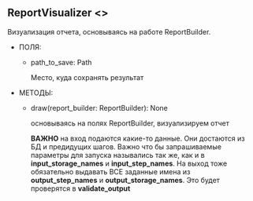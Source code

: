 ## ReportVisualizer <<interface>>

Визуализация отчета, основываясь на работе ReportBuilder.

+ ПОЛЯ:

  + path\_to\_save: Path

    Место, куда сохранять результат

+ МЕТОДЫ:

  + draw(report_builder: ReportBuilder): None

    основываясь на полях ReportBuilder, визуализируем отчет

    **ВАЖНО** на вход подаются какие-то данные. Они достаются из БД и предидущих шагов. Важно что бы запрашиваемые параметры для запуска назывались так же, как и в **input_storage_names** и **input_step_names**. На выход тоже обязательно выдавать ВСЕ заданные имена из **output_step_names** и **output_storage_names**.  Это будет проверятся в **validate_output**

